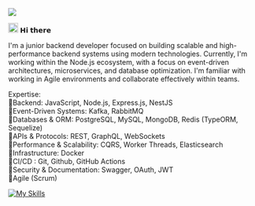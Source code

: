 <img src="https://user-images.githubusercontent.com/113350806/236842414-18101a37-92f5-4de7-a46d-eeaca6e16cbd.gif"/>


<img src ="https://gist.githubusercontent.com/arunprakashpj/48aa20057048b46c6f9ba9d114a8b76f/raw/69a9d496f651091a509ea8d9913c4aef5c419afb/Hi.gif" width="20" height="20"/> 𝗛𝗶 𝘁𝗵𝗲𝗿𝗲

I'm a junior backend developer focused on building scalable and high-performance backend systems using modern technologies. Currently, I'm working within the Node.js ecosystem, with a focus on event-driven architectures, microservices, and database optimization. I'm familiar with working in Agile environments and collaborate effectively within teams. <br/>

Expertise: <br/>
🔹Backend: JavaScript, Node.js, Express.js, NestJS <br/>
🔹Event-Driven Systems: Kafka, RabbitMQ <br/>
🔹Databases & ORM: PostgreSQL, MySQL, MongoDB, Redis (TypeORM, Sequelize) <br/>
🔹APIs & Protocols: REST, GraphQL, WebSockets <br/>
🔹Performance & Scalability: CQRS, Worker Threads, Elasticsearch <br/>
🔹Infrastructure: Docker <br/>
🔹CI/CD : Git, Github, GitHub Actions <br/>
🔹Security & Documentation: Swagger, OAuth, JWT <br/>
🔹Agile (Scrum) <br/>

[![My Skills](https://skillicons.dev/icons?i=js,nodejs,nestjs,rabbitmq,kafka,postgres,mysql,mongodb,redis,graphql,elasticsearch,Docker,git,github,linux,prometheus)](https://skillicons.dev)

<br/>







